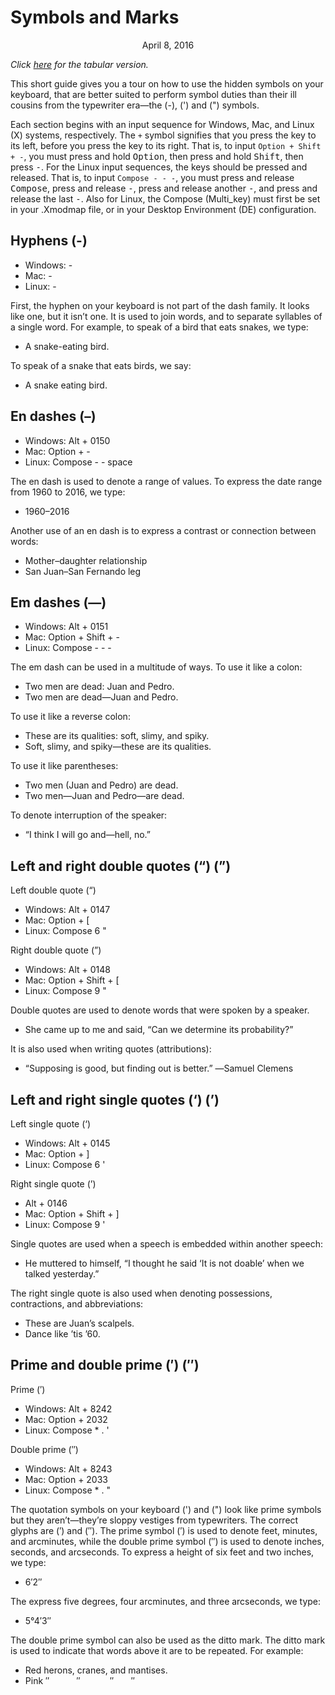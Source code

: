 Symbols and Marks
=================

<center>April 8, 2016</center>

*Click [here](symbols-marks-table.html) for the tabular version.*

This short guide gives you a tour on how to use the hidden symbols on
your keyboard, that are better suited to perform symbol duties than
their ill cousins from the typewriter era—the (-), (') and (")
symbols.

Each section begins with an input sequence for Windows, Mac, and Linux
(X) systems, respectively. The `+` symbol signifies that you press the
key to its left, before you press the key to its right. That is, to
input `Option + Shift + -`, you must press and hold <kbd>Option</kbd>,
then press and hold <kbd>Shift</kbd>, then press <kbd>-</kbd>. For the
Linux input sequences, the keys should be pressed and released. That
is, to input `Compose - - -`, you must press and release
<kbd>Compose</kbd>, press and release <kbd>-</kbd>, press and release
another <kbd>-</kbd>, and press and release the last
<kbd>-</kbd>. Also for Linux, the Compose (Multi_key) must first be
set in your .Xmodmap file, or in your Desktop Environment (DE)
configuration.


Hyphens (-)
-----------

* Windows: -
* Mac: -
* Linux: -

First, the hyphen on your keyboard is not part of the dash family. It
looks like one, but it isn’t one. It is used to join words, and to
separate syllables of a single word. For example, to speak of a bird
that eats snakes, we type:

* A snake-eating bird.

To speak of a snake that eats birds, we say:

* A snake eating bird.


En dashes (–)
-------------

* Windows: Alt + 0150
* Mac: Option + -
* Linux: Compose - - space

The en dash is used to denote a range of values. To express the date
range from 1960 to 2016, we type:

* 1960–2016

Another use of an en dash is to express a contrast or connection
between words:

* Mother–daughter relationship
* San Juan–San Fernando leg


Em dashes (—)
-------------

* Windows: Alt + 0151
* Mac: Option + Shift + -
* Linux: Compose - - -

The em dash can be used in a multitude of ways. To use it like a
colon:

* Two men are dead: Juan and Pedro.
* Two men are dead—Juan and Pedro.

To use it like a reverse colon:

* These are its qualities: soft, slimy, and spiky.
* Soft, slimy, and spiky—these are its qualities.

To use it like parentheses:

* Two men (Juan and Pedro) are dead.
* Two men—Juan and Pedro—are dead.

To denote interruption of the speaker:

* “I think I will go and—hell, no.”


Left and right double quotes (“) (”)
------------------------------------

Left double quote (“)
* Windows: Alt + 0147
* Mac: Option + [
* Linux: Compose 6 "

Right double quote (”)
* Windows: Alt + 0148
* Mac: Option + Shift + [
* Linux: Compose 9 "

Double quotes are used to denote words that were spoken by a speaker.

* She came up to me and said, “Can we determine its probability?”

It is also used when writing quotes (attributions):

* “Supposing is good, but finding out is better.” ―Samuel Clemens


Left and right single quotes (‘) (’)
------------------------------------

Left single quote (‘)
* Windows: Alt + 0145
* Mac: Option + ]
* Linux: Compose 6 '

Right single quote (’)
* Alt + 0146
* Mac: Option + Shift + ]
* Linux: Compose 9 '

Single quotes are used when a speech is embedded within another speech:

* He muttered to himself, “I thought he said ‘It is not doable’ when we talked yesterday.”

The right single quote is also used when denoting possessions,
contractions, and abbreviations:

* These are Juan’s scalpels.
* Dance like ’tis ’60.


Prime and double prime (′) (″)
------------------------------

Prime (′)
* Windows: Alt + 8242
* Mac: Option + 2032
* Linux: Compose * . '

Double prime (″)
* Windows: Alt + 8243
* Mac: Option + 2033
* Linux: Compose * . "

The quotation symbols on your keyboard (') and (") look like prime symbols but they aren’t—they’re sloppy vestiges from typewriters. The correct glyphs are (′) and (″). The prime symbol (′) is used to denote feet, minutes, and arcminutes, while the double prime symbol (″) is used to denote inches, seconds, and arcseconds. To express a height of six feet and two inches, we type:

* 6′2″

The express five degrees, four arcminutes, and three arcseconds, we
type:

* 5°4′3″

The double prime symbol can also be used as the ditto mark. The ditto
mark is used to indicate that words above it are to be repeated. For
example:

* Red herons, cranes, and mantises.
* Pink ″           ″            ″       ″


